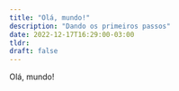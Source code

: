 ```yaml
---
title: "Olá, mundo!"
description: "Dando os primeiros passos"
date: 2022-12-17T16:29:00-03:00
tldr: 
draft: false
---
```


Olá, mundo!